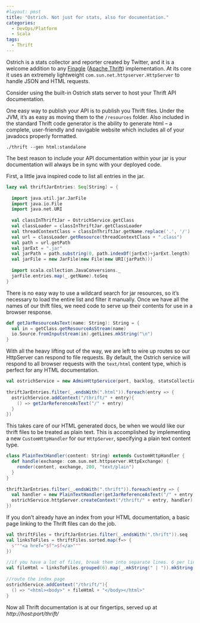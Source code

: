 ```yaml
---
#layout: post
title: "Ostrich. Not just for stats, also for documentation."
categories:
  - DevOps/Platform
  - Scala
tags:
  - Thrift
---
```


Ostrich is a stats collector and reporter created by Twitter, and it is a welcome addition to
any [Finagle](http://twitter.github.io/finagle/) ([Apache Thrift](http://thrift.apache.org/)) implementation. At its
core it uses an extremely lightweight `com.sun.net.httpserver.HttpServer` to handle JSON and HTML requests.

Consider using the built-in Ostrich stats server to host your Thrift API documentation.

One easy way to publish your API is to publish you Thrift files. Under the JVM, it’s as easy as moving them to
the `/resources` folder. Also included in the standard Thrift code generator is the ability to generate html – a
complete, user-friendly and navigable website which includes all of your javadocs properly formatted.

```
./thrift --gen html:standalone
```

The best reason to include your API documentation within your jar is your documentation will always be in sync with your
deployed code.

First, a little java inspired code to list all entries in the jar.

```scala
lazy val thriftJarEntries: Seq[String] = {
 
  import java.util.jar.JarFile
  import java.io.File
  import java.net.URI
 
  val classInThriftJar = OstrichService.getClass
  val classLoader = classInThriftJar.getClassLoader
  val threadContextClass = classInThriftJar.getName.replace('.', '/')
  val url = classLoader.getResource(threadContextClass + ".class")
  val path = url.getPath
  val jarExt = ".jar"
  val jarPath = path.substring(0, path.indexOf(jarExt)+jarExt.length)
  val jarFile = new JarFile(new File(new URI(jarPath)))
 
  import scala.collection.JavaConversions._
  jarFile.entries.map(_.getName).toSeq
}
```

There is no easy way to use a wildcard search for jar resources, so it’s necessary to load the entire list and filter it
manually.
Once we have all the names of our thift files, we need code to serve up their contents for use in a browser response.

```scala
def getJarResourceAsText(name: String): String = {
  val in = getClass.getResourceAsStream(name)
  io.Source.fromInputstream(in).getLines.mkString("\n")
}
```

With all the heavy lifting out of the way, we are left to wire up routes so our HttpServer can respond to file requests.
By default, the Ostrich service will respond to all browser requests with the `text/html` content type, which is perfect
for any HTML documentation.

```scala
val ostrichService = new AdminHttpService(port, backlog, statsCollection, runtime)
 
thriftJarEntries.filter(_.endsWith(".html")).foreach(entry => {
  ostrichService.addContext("/thrift/" + entry){
    () => getJarReferenceAsText("/" + entry)
  }
})
```

This takes care of our HTML generated docs, be when we would like our thrift files to be treated as plain text. This is
accomplished by implementing a new `CustomHttpHandler` for our `HttpServer`, specifying a plain text content type.

```scala
class PlainTextHandler(content: String) extends CustomHttpHandler {
  def handle(exchange: com.sun.net.httpserver.HttpExchange) {
    render(content, exchange, 200, "text/plain")
  }
}
 
thriftJarEntries.filter(_.endsWith(".thrift")).foreach(entry => {
  val handler = new PlainTextHandler(getJarReferenceAsText("/" + entry))
  ostrichService.httpServer.createContext("/thrift/" + entry, handler)
})
```

If you don’t already have an index from your HTML documentation, a basic page linking to the Thrift files can do the
job.

```scala
val thriftFiles = thriftJarEntries.filter(_.endsWith(".thrift")).seq
val linksToFiles = thriftFiles.sorted.map(f=> {
  s"""<a href="$f">$f</a>"""
})
 
//if you have a lot of files, break them into separate lines. 6 per line.
val fileHtml = linksToFiles.grouped(6).map(_.mkString(" | ")).mkString("<br/>")
 
//route the index page
ostrichService.addContext("/thrift/"){
  () => "<html><body>" + fileHtml + "</body></html>"
}
```

Now all Thrift documentation is at our fingertips, served up at _http://host:port/thrift/_

